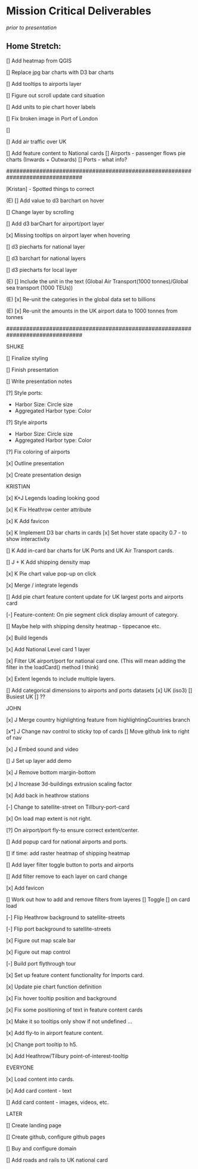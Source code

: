 
# Mission Critical Deliverables

_prior to presentation_

## Home Stretch:

[] Add heatmap from QGIS

[] Replace jpg bar charts with D3 bar charts

[] Add tooltips to airports layer

[] Figure out scroll update card situation

[] Add units to pie chart hover labels

[] Fix broken image in Port of London

[]

[] Add air traffic over UK

[] Add feature content to National cards
  [] Airports - passenger flows pie charts (Inwards + Outwards)
  [] Ports - what info?

###############################################################################

[Kristan] - Spotted things to correct

(E) [] Add value to d3 barchart on hover

[] Change layer by scrolling

[] Add d3 barChart for airport/port layer

[x] Missing tooltips on airport layer when hovering

[] d3 piecharts for national layer

[] d3 barchart for national layers

[] d3 piecharts for local layer

(E) [] Include the unit in the text (Global Air Transport(1000 tonnes)/Global sea transport (1000 TEUs))

(E) [x] Re-unit the categories in the global data set to billions

(E) [x] Re-unit the amounts in the UK airport data to 1000 tonnes from tonnes

###############################################################################

SHUKE

[] Finalize styling

[] Finish presentation

[] Write presentation notes

[?] Style ports:
- Harbor Size: Circle size
- Aggregated Harbor type: Color

[?] Style airports
- Harbor Size: Circle size
- Aggregated Harbor type: Color

[?] Fix coloring of airports

[x] Outline presentation

[x] Create presentation design



KRISTIAN

[x] K+J Legends loading looking good

[x] K Fix Heathrow center attribute

[x] K Add favicon


[x] K Implement D3 bar charts in cards
  [x] Set hover state opacity 0.7 - to show interactivity

[] K Add in-card bar charts for UK Ports and UK Air Transport cards.

[] J + K Add shipping density map

[x] K Pie chart value pop-up on click

[x] Merge / integrate legends

[] Add pie chart feature content update for UK largest ports and airports card

[-] Feature-content: On pie segment click display amount of category.

[] Maybe help with shipping density heatmap - tippecanoe etc.

[x] Build legends

[x] Add National Level card 1 layer

[x] Filter UK airport/port for national card one. (This will mean adding the filter in the loadCard() method I think)

[x] Extent legends to include multiple layers.

[] Add categorical dimensions to airports and ports datasets
  [x] UK (iso3)
  [] Busiest UK
  [] ??



JOHN

[x] J Merge country highlighting feature from highlightingCountries branch

[x*] J Change nav control to sticky top of cards
  [] Move github link to right of nav

[x] J Embed sound and video

[] J Set up layer add demo

[x] J Remove bottom margin-bottom

[x] J Increase 3d-buildings extrusion scaling factor

[x] Add back in heathrow stations


[-] Change to satellite-street on Tillbury-port-card

[x] On load map extent is not right.

[?] On airport/port fly-to ensure correct extent/center.

[] Add popup card for national airports and ports.

[] if time: add raster heatmap of shipping heatmap

[] Add layer filter toggle button to ports and airports

[] Add filter remove to each layer on card change

[x] Add favicon

[] Work out how to add and remove filters from layeres
  [] Toggle
  [] on card load



[-] Flip Heathrow background to satellite-streets

[-] Flip port background to satellite-streets

[x] Figure out map scale bar

[x] Figure out map control

[-] Build port flythrough tour

[x] Set up feature content functionality for Imports card.

[x] Update pie chart function definition

[x] Fix hover tooltip position and background

[x] Fix some positioning of text in feature content cards

[x] Make it so tooltips only show if not undefined ...

[x] Add fly-to in airport feature content.

[x] Change port tooltip to h5.

[x] Add Heathrow/Tilbury point-of-interest-tooltip





EVERYONE

[x] Load content into cards.

[x] Add card content - text

[] Add card content - images, videos, etc.


LATER

[] Create landing page

[] Create github, configure github pages

[] Buy and configure domain

[] Add roads and rails to UK national card







##
